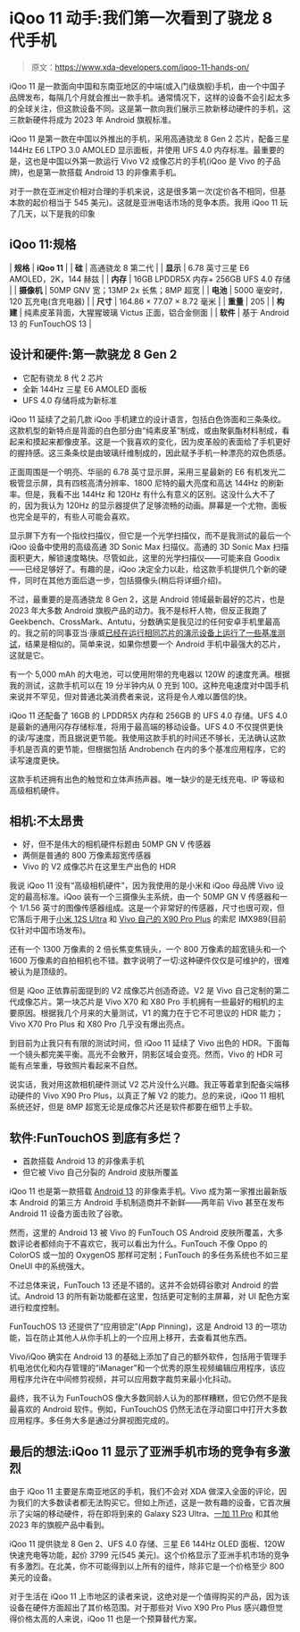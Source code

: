 # iQoo 11 动手:我们第一次看到了骁龙 8 代手机

> 原文：<https://www.xda-developers.com/iqoo-11-hands-on/>

iQoo 11 是一款面向中国和东南亚地区的中端(或入门级旗舰)手机，由一个中国子品牌发布，每隔几个月就会推出一款手机。通常情况下，这样的设备不会引起太多的全球关注，但这款设备不同。这是第一款向我们展示三款新移动硬件的手机，这三款新硬件将成为 2023 年 Android 旗舰标准。

iQoo 11 是第一款在中国以外推出的手机，采用高通骁龙 8 Gen 2 芯片，配备三星 144Hz E6 LTPO 3.0 AMOLED 显示面板，并使用 UFS 4.0 内存标准。最重要的是，这也是中国以外第一款运行 Vivo V2 成像芯片的手机(iQoo 是 Vivo 的子品牌)，也是第一款搭载 Android 13 的非像素手机。

对于一款在亚洲定价相对合理的手机来说，这是很多第一次(定价各不相同，但基本款的起价相当于 545 美元)。这就是亚洲电话市场的竞争本质。我用 iQoo 11 玩了几天，以下是我的印象

## iQoo 11:规格

| **规格** | **iQoo 11** |
| **硅** | 高通骁龙 8 第二代 |
| **显示** | 6.78 英寸三星 E6 AMOLED，2K，144 赫兹 |
| **内存** | 16GB LPDDR5X 内存+ 256GB UFS 4.0 存储 |
| **摄像机** | 50MP GNV 宽；13MP 2x 长焦；8MP 超宽 |
| **电池** | 5000 毫安时，120 瓦充电(含充电器) |
| **尺寸** | 164.86 × 77.07 × 8.72 毫米 |
| **重量** | 205 |
| **构建** | 纯素皮革背面，大猩猩玻璃 Victus 正面，铝合金侧面 |
| **软件** | 基于 Android 13 的 FunTouchOS 13 |

## 设计和硬件:第一款骁龙 8 Gen 2

*   它配有骁龙 8 代 2 芯片
*   全新 144Hz 三星 E6 AMOLED 面板
*   UFS 4.0 存储将成为新标准

iQoo 11 延续了之前几款 iQoo 手机建立的设计语言，包括白色饰面和三条条纹。这款机型的新特点是背面的白色部分由“纯素皮革”制成，或由聚氨酯材料制成，看起来和摸起来都像皮革。这是一个我喜欢的变化，因为皮革般的表面给了手机更好的握持感。这三条条纹是由玻璃纤维制成的，因此赋予手机一种漂亮的双色质感。

正面周围是一个明亮、华丽的 6.78 英寸显示屏，采用三星最新的 E6 有机发光二极管显示屏，具有四核高清分辨率、1800 尼特的最大亮度和高达 144Hz 的刷新率。但是，我看不出 144Hz 和 120Hz 有什么有意义的区别。这没什么大不了的，因为我认为 120Hz 的显示器提供了足够流畅的动画。屏幕是一个尤物，面板也完全是平的，有些人可能会喜欢。

显示屏下方有一个指纹扫描仪，但它是一个光学扫描仪，而不是我测试的最后一个 iQoo 设备中使用的高级高通 3D Sonic Max 扫描仪。高通的 3D Sonic Max 扫描面积更大，解锁速度略快。尽管如此，这里的光学扫描仪——可能来自 Goodix——已经足够好了。有趣的是，iQoo 决定全力以赴，给这款手机提供几个新的硬件，同时在其他方面后退一步，包括摄像头(稍后将详细介绍)。

不过，最重要的是高通骁龙 8 Gen 2，这是 Android 领域最新最好的芯片，也是 2023 年大多数 Android 旗舰产品的动力。我不是标杆人物，但反正我跑了 Geekbench、CrossMark、Antutu，分数确实是我见过的任何安卓手机里最高的。我之前的同事亚当·康威[已经在运行相同芯片的演示设备上运行了一些基准测试](https://www.xda-developers.com/benchmarking-snapdragon-8-gen-2/)，结果是相似的。简单来说，如果你想要一个 Android 手机中最强大的芯片，这就是它。

有一个 5,000 mAh 的大电池，可以使用附带的充电器以 120W 的速度充满。根据我的测试，这款手机可以在 19 分半钟内从 0 充到 100。这种充电速度对中国手机来说并不罕见，但对普通北美消费者来说，这将是令人难以置信的快。

iQoo 11 还配备了 16GB 的 LPDDR5X 内存和 256GB 的 UFS 4.0 存储。UFS 4.0 是最新的通用闪存存储标准，将用于最高端的移动设备。UFS 4.0 不仅提供更快的读/写速度，而且据说更节能。我使用这款手机的时间还不够长，无法确认这款手机是否真的更节能，但根据包括 Androbench 在内的多个基准应用程序，它的读写速度更快。

这款手机还拥有出色的触觉和立体声扬声器。唯一缺少的是无线充电、IP 等级和高级相机硬件。

## 相机:不太昂贵

*   好，但不是伟大的相机硬件标题由 50MP GN V 传感器
*   两侧是普通的 800 万像素超宽传感器
*   Vivo 的 V2 成像芯片在这里生产出色的 HDR

我说 iQoo 11 没有“高级相机硬件”，因为我使用的是小米和 iQoo 母品牌 Vivo 设定的最高标准。iQoo 装有一个三摄像头主系统，由一个 50MP GN V 传感器和一个 1/1.56 英寸的图像传感器组成。这是一个非常好的传感器，尺寸也很可观，但它落后于用于[小米 12S Ultra](https://www.xda-developers.com/xiaomi-12s-ultra-review/) 和 [Vivo 自己的 X90 Pro Plus](https://www.xda-developers.com/vivo-x90-series-launch/) 的索尼 IMX989(目前仅针对中国市场发布)。

还有一个 1300 万像素的 2 倍长焦变焦镜头，一个 800 万像素的超宽镜头和一个 1600 万像素的自拍相机也不错。数字说明了一切:这种硬件仅仅是可维护的，很难被认为是顶级的。

但是 iQoo 正依靠前面提到的 V2 成像芯片创造奇迹。V2 是 Vivo 自己定制的第二代成像芯片。第一块芯片是 Vivo X70 和 X80 Pro 手机拥有一些最好的相机的主要原因。根据我几个月来的大量测试，V1 的魔力在于它不可思议的 HDR 能力；Vivo X70 Pro Plus 和 X80 Pro 几乎没有爆出亮点。

到目前为止我只有有限的测试时间，但 iQoo 11 延续了 Vivo 出色的 HDR。下面每一个镜头都完美平衡。高光不会散开，阴影区域会变亮。然而，Vivo 的 HDR 可能有点笨重，导致照片看起来不自然。

说实话，我对用这款相机硬件测试 V2 芯片没什么兴趣。我正等着拿到配备尖端移动硬件的 Vivo X90 Pro Plus，以真正了解 V2 的能力。总的来说，iQoo 11 相机系统还好，但是 8MP 超宽无论是成像芯片还是软件都要在细节上手软。

## 软件:FunTouchOS 到底有多烂？

*   首款搭载 Android 13 的非像素手机
*   但它被 Vivo 自己分裂的 Android 皮肤所覆盖

iQoo 11 也是第一款搭载 [Android 13](https://www.xda-developers.com/android-13/) 的非像素手机。Vivo 成为第一家推出最新版本 Android 的第三方 Android 手机制造商并不新鲜——两年前 Vivo 甚至在发布 Android 11 设备方面击败了谷歌。

然而，这里的 Android 13 被 Vivo 的 FunTouch OS Android 皮肤所覆盖，大多数评论者都倾向于不喜欢它，我可以看出为什么。FunTouch 不像 Oppo 的 ColorOS 或一加的 OxygenOS 那样可定制；FunTouch 的多任务系统也不如三星 OneUI 中的系统强大。

不过总体来说，FunTouch 13 还是不错的。这并不会妨碍谷歌对 Android 的尝试。Android 13 的所有新功能都在这里，包括更可定制的主屏幕，对 UI 配色方案进行粒度控制。

FunTouchOS 13 还提供了“应用锁定”(App Pinning)，这是 Android 13 的一项功能，旨在防止其他人从你手机上的一个应用上移开，去查看其他东西。

Vivo/iQoo 确实在 Android 13 的基础上添加了自己的额外软件，包括用于管理手机电池优化和内存管理的“iManager”和一个优秀的原生视频编辑应用程序，该应用程序允许在中间修剪视频，并可以应用数字裁剪来最小化抖动。

最终，我不认为 FunTouchOS 像大多数同龄人认为的那样糟糕，但它仍然不是我最喜欢的 Android 软件。例如，FunTouchOS 仍然无法在浮动窗口中打开大多数应用程序。多任务大多是通过分屏视图完成的。

## 最后的想法:iQoo 11 显示了亚洲手机市场的竞争有多激烈

由于 iQoo 11 主要是东南亚地区的手机，我们不会对 XDA 做深入全面的评论，因为我们的大多数读者都无法购买它。但如上所述，这是一款有趣的设备，它首次展示了尖端的移动硬件，将在即将到来的 Galaxy S23 Ultra、[一加 11 Pro](https://www.xda-developers.com/oneplus-11/) 和其他 2023 年的旗舰产品中看到。

iQoo 11 提供骁龙 8 Gen 2、UFS 4.0 存储、三星 E6 144Hz OLED 面板、120W 快速充电等功能，起价 3799 元(545 美元)。这个价格显示了亚洲手机市场的竞争有多激烈。在北美，你不可能得到以上所有的组件，除非它是一个价格至少 800 美元的设备。

对于生活在 iQoo 11 上市地区的读者来说，这绝对是一个值得购买的产品，因为该设备在硬件方面超出了其价格范围。对于那些对 Vivo X90 Pro Plus 感兴趣但觉得价格太高的人来说，iQoo 11 也是一个预算替代方案。